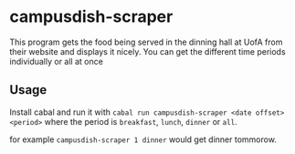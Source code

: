 # campusdish-scraper

This program gets the food being served in the dinning hall at UofA from their website and displays it nicely.
You can get the different time periods individually or all at once

## Usage

Install cabal and run it with `cabal run campusdish-scraper <date offset> <period>`
where the period is `breakfast`, `lunch`, `dinner` or `all`.

for example `campusdish-scraper 1 dinner` would get dinner tommorow.
